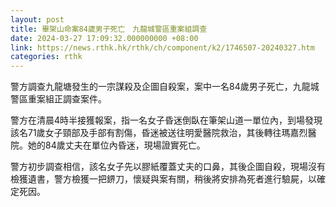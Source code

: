 ```yaml
---
layout: post
title: 畢架山命案84歲男子死亡　九龍城警區重案組調查
date: 2024-03-27 17:09:32.000000000 +08:00
link: https://news.rthk.hk/rthk/ch/component/k2/1746507-20240327.htm
categories: rthk
---
```


警方調查九龍塘發生的一宗謀殺及企圖自殺案，案中一名84歲男子死亡，九龍城警區重案組正調查案件。

警方在清晨4時半接獲報案，指一名女子昏迷倒臥在筆架山道一單位內，到場發現該名71歲女子頸部及手部有割傷，昏迷被送往明愛醫院救治，其後轉往瑪嘉烈醫院。她的84歲丈夫在單位內昏迷，現場證實死亡。

警方初步調查相信，該名女子先以膠紙覆蓋丈夫的口鼻，其後企圖自殺，現場沒有檢獲遺書，警方檢獲一把鎅刀，懷疑與案有關，稍後將安排為死者進行驗屍，以確定死因。
